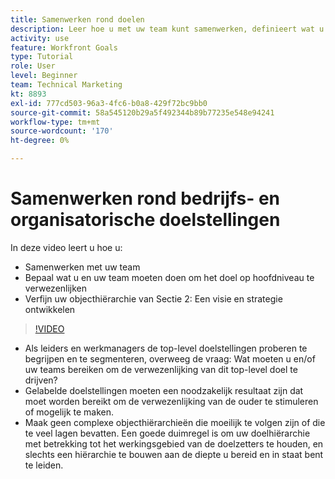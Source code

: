 ```yaml
---
title: Samenwerken rond doelen
description: Leer hoe u met uw team kunt samenwerken, definieert wat u en uw team moeten doen om het doel op het hoogste niveau te bereiken en verfijnen uw objecthiërarchie.
activity: use
feature: Workfront Goals
type: Tutorial
role: User
level: Beginner
team: Technical Marketing
kt: 8893
exl-id: 777cd503-96a3-4fc6-b0a8-429f72bc9bb0
source-git-commit: 58a545120b29a5f492344b89b77235e548e94241
workflow-type: tm+mt
source-wordcount: '170'
ht-degree: 0%

---
```


# Samenwerken rond bedrijfs- en organisatorische doelstellingen

In deze video leert u hoe u:

* Samenwerken met uw team
* Bepaal wat u en uw team moeten doen om het doel op hoofdniveau te verwezenlijken
* Verfijn uw objecthiërarchie van Sectie 2: Een visie en strategie ontwikkelen

>[!VIDEO](https://video.tv.adobe.com/v/335187/?quality=12)

<!--
Pro-tips graphic
-->

* Als leiders en werkmanagers de top-level doelstellingen proberen te begrijpen en te segmenteren, overweeg de vraag: Wat moeten u en/of uw teams bereiken om de verwezenlijking van dit top-level doel te drijven?
* Gelabelde doelstellingen moeten een noodzakelijk resultaat zijn dat moet worden bereikt om de verwezenlijking van de ouder te stimuleren of mogelijk te maken.
* Maak geen complexe objecthiërarchieën die moeilijk te volgen zijn of die te veel lagen bevatten. Een goede duimregel is om uw doelhiërarchie met betrekking tot het werkingsgebied van de doelzetters te houden, en slechts een hiërarchie te bouwen aan de diepte u bereid en in staat bent te leiden.
